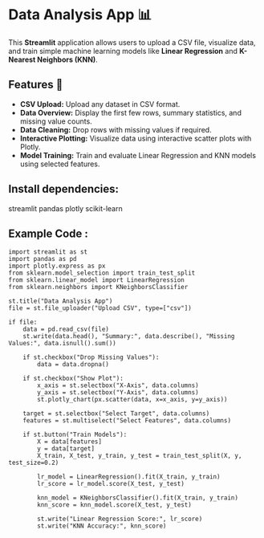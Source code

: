 # Data Analysis App 📊

This **Streamlit** application allows users to upload a CSV file, visualize data, and train simple machine learning models like **Linear Regression** and **K-Nearest Neighbors (KNN)**.

## Features 🚀
- **CSV Upload:** Upload any dataset in CSV format.  
- **Data Overview:** Display the first few rows, summary statistics, and missing value counts.  
- **Data Cleaning:** Drop rows with missing values if required.  
- **Interactive Plotting:** Visualize data using interactive scatter plots with Plotly.  
- **Model Training:** Train and evaluate Linear Regression and KNN models using selected features.


## Install dependencies:

streamlit
pandas
plotly
scikit-learn


## Example Code :

```text
import streamlit as st
import pandas as pd
import plotly.express as px
from sklearn.model_selection import train_test_split
from sklearn.linear_model import LinearRegression
from sklearn.neighbors import KNeighborsClassifier

st.title("Data Analysis App")
file = st.file_uploader("Upload CSV", type=["csv"])

if file:
    data = pd.read_csv(file)
    st.write(data.head(), "Summary:", data.describe(), "Missing Values:", data.isnull().sum())

    if st.checkbox("Drop Missing Values"):
        data = data.dropna()

    if st.checkbox("Show Plot"):
        x_axis = st.selectbox("X-Axis", data.columns)
        y_axis = st.selectbox("Y-Axis", data.columns)
        st.plotly_chart(px.scatter(data, x=x_axis, y=y_axis))

    target = st.selectbox("Select Target", data.columns)
    features = st.multiselect("Select Features", data.columns)

    if st.button("Train Models"):
        X = data[features]
        y = data[target]
        X_train, X_test, y_train, y_test = train_test_split(X, y, test_size=0.2)

        lr_model = LinearRegression().fit(X_train, y_train)
        lr_score = lr_model.score(X_test, y_test)

        knn_model = KNeighborsClassifier().fit(X_train, y_train)
        knn_score = knn_model.score(X_test, y_test)

        st.write("Linear Regression Score:", lr_score)
        st.write("KNN Accuracy:", knn_score)
```

